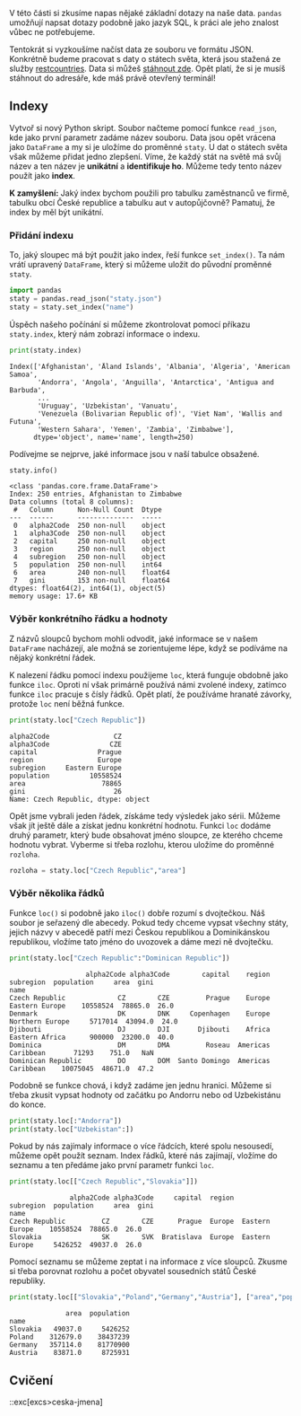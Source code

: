 V této části si zkusíme napas nějaké základní dotazy na naše data. `pandas` umožňují napsat dotazy podobně jako jazyk SQL, k práci ale jeho znalost vůbec ne potřebujeme.

Tentokrát si vyzkoušíme načíst data ze souboru ve formátu JSON. Konkrétně budeme pracovat s daty o státech světa, která jsou stažená ze služby [restcountries](https://restcountries.com/). Data si můžeš [stáhnout zde](assets/staty.json). Opět platí, že si je musíš stáhnout do adresáře, kde máš právě otevřený terminál!

## Indexy

Vytvoř si nový Python skript. Soubor načteme pomocí funkce `read_json`, kde jako první parametr zadáme název souboru. Data jsou opět vrácena jako `DataFrame` a my si je uložíme do proměnné `staty`. U dat o státech světa však můžeme přidat jedno zlepšení. Víme, že každý stát na světě má svůj název a ten název je **unikátní** a **identifikuje ho**. Můžeme tedy tento název použít jako **index**.

**K zamyšlení:** Jaký index bychom použili pro tabulku zaměstnanců ve firmě, tabulku obcí České republice a tabulku aut v autopůjčovně? Pamatuj, že index by měl být unikátní.

### Přidání indexu

To, jaký sloupec má být použit jako index, řeší funkce `set_index()`. Ta nám vrátí upravený `DataFrame`, který si můžeme uložit do původní proměnné `staty`.

```py
import pandas
staty = pandas.read_json("staty.json")
staty = staty.set_index("name")
```

Úspěch našeho počínání si můžeme zkontrolovat pomocí příkazu `staty.index`, který nám zobrazí informace o indexu.

```py
print(staty.index)
```

```shell
Index(['Afghanistan', 'Åland Islands', 'Albania', 'Algeria', 'American Samoa',
       'Andorra', 'Angola', 'Anguilla', 'Antarctica', 'Antigua and Barbuda',
       ...
       'Uruguay', 'Uzbekistan', 'Vanuatu',
       'Venezuela (Bolivarian Republic of)', 'Viet Nam', 'Wallis and Futuna',
       'Western Sahara', 'Yemen', 'Zambia', 'Zimbabwe'],
      dtype='object', name='name', length=250)
```

Podívejme se nejprve, jaké informace jsou v naší tabulce obsažené.

```py
staty.info()
```

```shell
<class 'pandas.core.frame.DataFrame'>
Index: 250 entries, Afghanistan to Zimbabwe
Data columns (total 8 columns):
 #   Column      Non-Null Count  Dtype
---  ------      --------------  -----
 0   alpha2Code  250 non-null    object
 1   alpha3Code  250 non-null    object
 2   capital     250 non-null    object
 3   region      250 non-null    object
 4   subregion   250 non-null    object
 5   population  250 non-null    int64
 6   area        240 non-null    float64
 7   gini        153 non-null    float64
dtypes: float64(2), int64(1), object(5)
memory usage: 17.6+ KB
```

### Výběr konkrétního řádku a hodnoty

Z názvů sloupců bychom mohli odvodit, jaké informace se v našem `DataFrame` nacházejí, ale možná se zorientujeme lépe, když se podíváme na nějaký konkrétní řádek.

K nalezení řádku pomocí indexu použijeme `loc`, která funguje obdobně jako funkce `iloc`. Oproti ní však primárně používá námi zvolené indexy, zatímco funkce `iloc` pracuje s čísly řádků. Opět platí, že používáme hranaté závorky, protože `loc` není běžná funkce.

```py
print(staty.loc["Czech Republic"])
```

```shell
alpha2Code                CZ
alpha3Code               CZE
capital               Prague
region                Europe
subregion     Eastern Europe
population          10558524
area                   78865
gini                      26
Name: Czech Republic, dtype: object
```

Opět jsme vybrali jeden řádek, získáme tedy výsledek jako sérii. Můžeme však jít ještě dále a získat jednu konkrétní hodnotu. Funkci `loc` dodáme druhý parametr, který bude obsahovat jméno sloupce, ze kterého chceme hodnotu vybrat. Vyberme si třeba rozlohu, kterou uložíme do proměnné `rozloha`.

```py
rozloha = staty.loc["Czech Republic","area"]
```

### Výběr několika řádků

Funkce `loc()` si podobně jako `iloc()` dobře rozumí s dvojtečkou. Náš soubor je seřazený dle abecedy. Pokud tedy chceme vypsat všechny státy, jejich názvy v abecedě patří mezi Českou republikou a Dominikánskou republikou, vložíme tato jméno do uvozovek a dáme mezi ně dvojtečku.

```py
print(staty.loc["Czech Republic":"Dominican Republic"])
```

```shell
                   alpha2Code alpha3Code        capital    region        subregion  population     area  gini
name
Czech Republic             CZ        CZE         Prague    Europe   Eastern Europe    10558524  78865.0  26.0
Denmark                    DK        DNK     Copenhagen    Europe  Northern Europe     5717014  43094.0  24.0
Djibouti                   DJ        DJI       Djibouti    Africa   Eastern Africa      900000  23200.0  40.0
Dominica                   DM        DMA         Roseau  Americas        Caribbean       71293    751.0   NaN
Dominican Republic         DO        DOM  Santo Domingo  Americas        Caribbean    10075045  48671.0  47.2
```

Podobně se funkce chová, i když zadáme jen jednu hranici. Můžeme si třeba zkusit vypsat hodnoty od začátku po Andorru nebo od Uzbekistánu do konce.

```py
print(staty.loc[:"Andorra"])
print(staty.loc["Uzbekistan":])
```

Pokud by nás zajímaly informace o více řádcích, které spolu nesousedí, můžeme opět použít seznam. Index řádků, které nás zajímají, vložíme do seznamu a ten předáme jako první parametr funkci `loc`.

```py
print(staty.loc[["Czech Republic","Slovakia"]])
```

```shell
               alpha2Code alpha3Code     capital  region       subregion  population     area  gini
name
Czech Republic         CZ        CZE      Prague  Europe  Eastern Europe    10558524  78865.0  26.0
Slovakia               SK        SVK  Bratislava  Europe  Eastern Europe     5426252  49037.0  26.0
```

Pomocí seznamu se můžeme zeptat i na informace z více sloupců. Zkusme si třeba porovnat rozlohu a počet obyvatel sousedních států České republiky.

```py
print(staty.loc[["Slovakia","Poland","Germany","Austria"], ["area","population"]])
```

```shell
              area  population
name
Slovakia   49037.0     5426252
Poland    312679.0    38437239
Germany   357114.0    81770900
Austria    83871.0     8725931
```

## Cvičení
::exc[excs>ceska-jmena]
